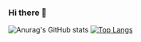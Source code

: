 ### Hi there 👋
![Anurag's GitHub stats](https://github-readme-stats.vercel.app/api?username=dengjiayang&show_icons=true&theme=onedark)
[![Top Langs](https://github-readme-stats.vercel.app/api/top-langs/?username=dengjiayang&layout=compact)](https://github.com/anuraghazra/github-readme-stats)

